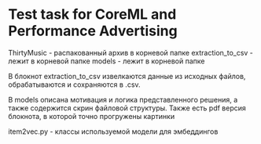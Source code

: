 # Test task for CoreML and Performance Advertising 

ThirtyMusic - распакованный архив в корневой папке
extraction_to_csv - лежит в корневой папке 
models - лежит в корневой папке 

В блокнот extraction_to_csv извелкаются данные из исходных файлов, обрабатываются и сохраняются в .csv.

В models описана мотивация и логика представленного решения, а также содержится скрин файловой структуры.
Также есть pdf версия блокнота, в которой точно прогружены картинки

item2vec.py - классы используемой модели для эмбеддингов
